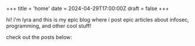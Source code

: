 +++
title = 'home'
date = 2024-04-29T17:00:00Z
draft = false
+++

hi! i'm lyra and this is my epic blog where i post epic articles about infosec, programming, and other cool stuff!

check out the posts below: